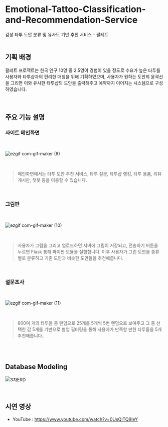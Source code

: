 # Emotional-Tattoo-Classification-and-Recommendation-Service
감성 타투 도안 분류 및 유사도 기반 추천 서비스 - 팔레트<br><br>

## 기획 배경
팔레트 프로젝트는 한국 인구 10명 중 2.5명이 경험이 있을 정도로 수요가 높은 타투를 사용자와 타투샵과의 편리한 매칭을 위해 기획하였으며, 사용자가 원하는 도안의 윤곽선을 그리면 이와 유사한 타투샵의 도안을 출력해주고 예약까지 이어지는 시스템으로 구성하였습니다.<br><br><br>



## 주요 기능 설명
### **사이트 메인화면**
<br>

![ezgif com-gif-maker (8)](https://user-images.githubusercontent.com/67885590/102000511-905f8800-3d2b-11eb-8c20-6032a574c8d6.gif)

<br>

> 메인화면에서는 타투 도안 추천 서비스, 타투 설문, 타투샵 랭킹, 타투 용품, 리뷰 게시판, 챗봇 등을 이용할 수 있습니다.

<br>


### **그림판**
<br>

![ezgif com-gif-maker (10)](https://user-images.githubusercontent.com/67885590/102000543-d288c980-3d2b-11eb-8817-a6b98551ebe7.gif)

<br>

> 사용자가 그림을 그리고 업로드하면 서버에 그림이 저장되고, 전송하기 버튼을 누르면 Flask 통해 파이썬 모듈을 실행합니다. 이후 사용자가 그린 도안을 종류별로 분류하고 기존 도안과 비슷한 도안들을 추천해줍니다.

<br>


### **설문조사**
<br>

![ezgif com-gif-maker (11)](https://user-images.githubusercontent.com/67885590/102000551-e03e4f00-3d2b-11eb-920c-ff3c698895d0.gif)

<br>

> 800여 개의 타투들 중 랜덤으로 25개를 5개씩 5번 랜덤으로 보여주고 그 중 선택한 값 5개를 기반으로 협업 필터링을 통해 사용자가 만족할 만한 타투들을 5개 추천해줍니다..

<br><br>

## Database Modeling
![3차ERD](https://user-images.githubusercontent.com/67885590/102000485-5a220880-3d2b-11eb-91c0-203dec6ac684.PNG)

<br>

## 시연 영상
- YouTube : https://www.youtube.com/watch?v=0UsQITQ9IeY
